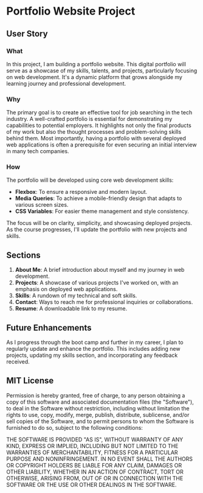 
# Portfolio Website Project

## User Story

### What
In this project, I am building a portfolio website. This digital portfolio will serve as a showcase of my skills, talents, and projects, particularly focusing on web development. It's a dynamic platform that grows alongside my learning journey and professional development.

### Why
The primary goal is to create an effective tool for job searching in the tech industry. A well-crafted portfolio is essential for demonstrating my capabilities to potential employers. It highlights not only the final products of my work but also the thought processes and problem-solving skills behind them. Most importantly, having a portfolio with several deployed web applications is often a prerequisite for even securing an initial interview in many tech companies.

### How
The portfolio will be developed using core web development skills:
- **Flexbox**: To ensure a responsive and modern layout.
- **Media Queries**: To achieve a mobile-friendly design that adapts to various screen sizes.
- **CSS Variables**: For easier theme management and style consistency.

The focus will be on clarity, simplicity, and showcasing deployed projects. As the course progresses, I'll update the portfolio with new projects and skills.

## Sections

1. **About Me**: A brief introduction about myself and my journey in web development.
2. **Projects**: A showcase of various projects I've worked on, with an emphasis on deployed web applications.
3. **Skills**: A rundown of my technical and soft skills.
4. **Contact**: Ways to reach me for professional inquiries or collaborations.
5. **Resume**: A downloadable link to my resume.

## Future Enhancements

As I progress through the boot camp and further in my career, I plan to regularly update and enhance the portfolio. This includes adding new projects, updating my skills section, and incorporating any feedback received.

## MIT License

Permission is hereby granted, free of charge, to any person obtaining a copy of this software and associated documentation files (the "Software"), to deal in the Software without restriction, including without limitation the rights to use, copy, modify, merge, publish, distribute, sublicense, and/or sell copies of the Software, and to permit persons to whom the Software is furnished to do so, subject to the following conditions:

THE SOFTWARE IS PROVIDED "AS IS", WITHOUT WARRANTY OF ANY KIND, EXPRESS OR IMPLIED, INCLUDING BUT NOT LIMITED TO THE WARRANTIES OF MERCHANTABILITY, FITNESS FOR A PARTICULAR PURPOSE AND NONINFRINGEMENT. IN NO EVENT SHALL THE AUTHORS OR COPYRIGHT HOLDERS BE LIABLE FOR ANY CLAIM, DAMAGES OR OTHER LIABILITY, WHETHER IN AN ACTION OF CONTRACT, TORT OR OTHERWISE, ARISING FROM, OUT OF OR IN CONNECTION WITH THE SOFTWARE OR THE USE OR OTHER DEALINGS IN THE SOFTWARE.
